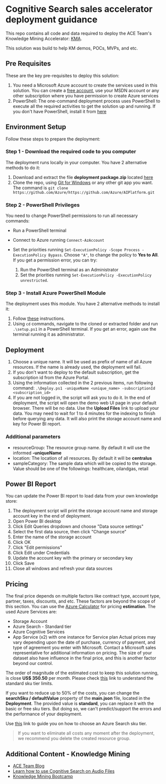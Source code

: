 # Cognitive Search sales accelerator deployment guidance

This repo contains all code and data required to deploy the ACE Team's Knowledge Mining Accelerator: [KMA](http://aka.ms/kma).

This solution was build to help KM demos, POCs, MVPs, and etc.

## Pre Requisites

These are the key pre-requisites to deploy this solution:

1. You need a Microsoft Azure account to create the services used in this solution. You can create a [free account](https://azure.microsoft.com/en-us/free/), use your MSDN account or any other subscription where you have permission to create Azure services
2. PowerShell: The one-command deployment process uses PowerShell to execute all the required activities to get the solution up and running. If you don't have PowerShell, install it from [here](https://docs.microsoft.com/en-us/powershell/scripting/install/installing-windows-powershell?view=powershell-6)

## Environment Setup

Follow these steps to prepare the deployment:

### Step 1 - Download the required code to you computer

The deployment runs locally in your computer. You have 2 alternative methods to do it:

1. Download and extract the file **deployment package.zip** located [here](https://github.com/Azure/AIPlatform/tree/master/CognitiveSearch/Deployment)
1. Clone the repo, using [Git for Windows](https://gitforwindows.org/) or any other git app you want. The command is ```git clone https://github.com/Azure/https://github.com/Azure/AIPlatform.git```

### Step 2 - PowerShell Privileges

You need to change PowerShell permissions to run all necessary commands:

+ Run a PowerShell terminal
+ Connect to Azure running ```Connect-AzAccount```
+ Set the priorities running ```Set-ExecutionPolicy -Scope Process -ExecutionPolicy Bypass```. Choose  ```"A"```, to change the policy to **Yes to All**. If you get a permission error, you can try:

     1. Run the PowerShell terminal as an Administrator
     1. Set the priorities running ```Set-ExecutionPolicy -ExecutionPolicy unrestricted```.

### Step 3 - Install Azure PowerShell Module

The deployment uses this module. You have 2 alternative methods to install it:

1. Follow [these](https://docs.microsoft.com/en-us/powershell/azure/install-az-ps?view=azps-2.4.0) instructions.
1. Using `cd` commands, navigate to the cloned or extracted folder and run ```.\setup.ps1``` in a PowerShell terminal. If you get an error, again use the terminal running it as administrator.

## Deployment

1. Choose a unique name. It will be used as prefix of name of all Azure resources. If the name is already used, the deployment will fail.
1. If you don't want to deploy to the default subscription, get the subscription id from the Azure Portal.
1. Using the information collected in the 2 previous items, run following command: `.\Deploy.ps1 -uniqueName <unique_name> -subscriptionId <subscription_id>`
1. If you are not logged in, the script will ask you to do it.
In the end of deployment, the script will open the demo web UI page in your default browser. There will be no data. Use the **Upload Files** link to upload your data. You may need to wait for 1 to 4 minutes for the indexing to finish before querying any data. It will also print the storage account name and key for Power BI report.

### Additional parameters

+ resourceGroup: The resource group name. By default it will use the informed **-uniqueName**
+ location: The location of all resources. By default it will be **centralus**
+ sampleCategory: The sample data which will be copied to the storage. Value should be one of the followings: healthcare, oilandgas, retail

## Power BI Report

You can update the Power BI report to load data from your own knowledge store:

1. The deployment script will print the storage account name and storage account key in the end of deployment.
2. Open Power BI desktop
3. Click Edit Queries dropdown and choose "Data source settings"
4. Select the first data source, then click "Change source"
5. Enter the name of the storage account
6. Click OK
7. Click "Edit permissions"
8. Click Edit under Credentials
9. Update the account key with the primary or secondary key
10. Click Save
11. Close all windows and refresh your data sources

## Pricing

The final price depends on multiple factors like contract type, account type, partner, taxes, discounts, and etc. These factors are beyond the scope of this section. You can use the [Azure Calculator](https://azure.microsoft.com/en-us/pricing/calculator/) for pricing **estimation**. The used Azure Services are:

+ Storage Account
+ Azure Search - Standard tier
+ Azure Cognitive Services
+ App Service (x2) with one instance for Service plan
Actual prices may vary depending upon the date of purchase, currency of payment, and type of agreement you enter with Microsoft. Contact a Microsoft sales representative for additional information on pricing. The size of your dataset also have influence in the final price, and this is another factor beyond our control.

The order of magnitude of the estimated cost to keep this solution running, is close **US$ 350.50** per month. Please check [this](https://docs.microsoft.com/en-us/azure/search/search-limits-quotas-capacity) link to understand the standard sku tier limits.

If you want to reduce up to 50% of the costs, you can change the **searchSku / defaultValue** property of the **main.json** file, located in the **Deployment**. The provided value is **standard**, you can replace it with the basic or free sku tiers. But doing so, we can't predict/support the errors and the performance of your deployment.

Use [this](https://docs.microsoft.com/en-us/azure/search/search-sku-tier) link to guide you on how to choose an Azure Search sku tier.

> If you want to eliminate all costs any moment after the deployment, we recommend you delete the created resource group.

## Additional Content - Knowledge Mining

+ [ACE Team Blog](http://aka.ms/ACE-Blog)
+ [Learn how to use Cognitive Search on Audio Files](https://techcommunity.microsoft.com/t5/AI-Customer-Engineering-Team/Mine-knowledge-from-audio-files-with-Microsoft-AI/ba-p/781957)
+ [Knowledge Mining Bootcamp](http://aka.ms/kmb)
